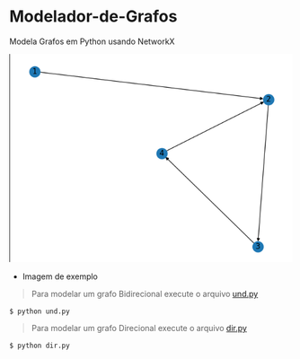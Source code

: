 # Modelador-de-Grafos
Modela Grafos  em Python usando NetworkX


![Screenshot](g.png)
- Imagem de exemplo


> Para modelar um grafo Bidirecional execute o arquivo [und.py](https://github.com/SageScroll18144/Modelador-de-Grafos/blob/master/und.py)

```
$ python und.py
```

> Para modelar um grafo Direcional execute o arquivo [dir.py](https://github.com/SageScroll18144/Modelador-de-Grafos/blob/master/dir.py)

```
$ python dir.py
```